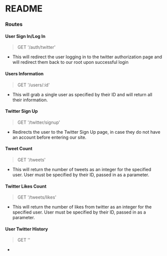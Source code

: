 # README

### Routes

#### User Sign In/Log In
> GET '/auth/twitter'
+ This will redirect the user logging in to the twitter authorization page and will redirect them back to our root upon successful login

#### Users Information
> GET '/users/:id'
+ This will grab a single user as specified by their ID and will return all their information.

#### Twitter Sign Up
> GET '/twitter/signup'
+ Redirects the user to the Twitter Sign Up page, in case they do not have an account before entering our site.

#### Tweet Count
> GET '/tweets'
+ This will return the number of tweets as an integer for the specified user.  User must be specified by their ID, passed in as a parameter.

#### Twitter Likes Count
> GET '/tweets/likes'
+ This will return the number of likes from twitter as an integer for the specified user.  User must be specified by their ID, passed in as a parameter.

#### User Twitter History
> GET ''
+
